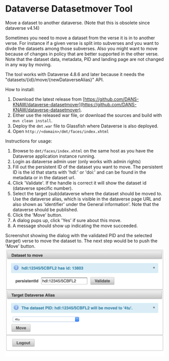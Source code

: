 # Dataverse Datasetmover Tool 
Move a dataset to another dataverse. (Note that this is obsolete since dataverse v4.14)

Sometimes you need to move a dataset from the verse it is in to another verse. 
For instance if a given verse is split into subverses and you want to divde the datasets among those subverses. 
Also you might want to move because of changes in policy that are better supported in the other verse. 
Note that the dataset data, metadata, PID and landing page are not changed in any way by moving. 

The tool works with Dataverse 4.8.6 and later because it needs the "datasets/{id}/move/{newDataverseAlias}" API.

How to install:
1. Download the latest release from [https://github.com/DANS-KNAW/dataverse-datasetmover](https://github.com/DANS-KNAW/dataverse-datasetmover).
2. Either use the released war file, or download the sources and build with `mvn clean install`.
3. Deploy the `dmt.war` file to Glassfish where Dataverse is also deployed.
4. Open `http://<domain>/dmt/faces/index.xhtml`

Instructions for usage:
1. Browse to `dmt/faces/index.xhtml` on the same host as you have the Dataverse application instance running.
2. Login as dataverse admin user (only works with admin rights)
3. Fill out the persistent ID of the dataset you want to move. 
   The persistent ID is the id that starts with 'hdl:' or 'doi:' and can be found in the metadata or in the dataset url.
4. Click 'Validate'. If the handle is correct it will show the dataset id (dataverse specific number).
5. Select the target (sub)dataverse where the dataset should be moved to. 
   Use the dataverse alias, which is visible in the dataverse page URL and also shown as 'identifier' under the General information'. 
   Note that the dataverse should be published.
6. Click the 'Move' button.
7. A dialog pups up, click 'Yes' if sure about this move.
8. A message should show up indicating the move succeeded.


Screenshot showing the dialog with the validated PID and the selected (target) verse to move the dataset to. 
The next step would be to push the 'Move' button. 
![Screenshot](Screenshot.png "Dataverse Dataset Mover Tool")
